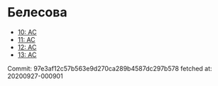 # Белесова
- [10: AC](10.md)
- [11: AC](11.md)
- [12: AC](12.md)
- [13: AC](13.md)

Commit: 97e3af12c57b563e9d270ca289b4587dc297b578
 fetched at: 20200927-000901
